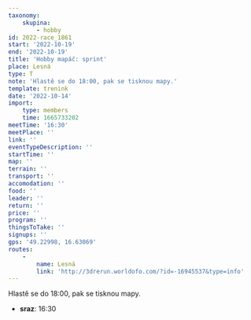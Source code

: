 ```yaml
---
taxonomy:
    skupina:
        - hobby
id: 2022-race_1861
start: '2022-10-19'
end: '2022-10-19'
title: 'Hobby mapáč: sprint'
place: Lesná
type: T
note: 'Hlastě se do 18:00, pak se tisknou mapy.'
template: trenink
date: '2022-10-14'
import:
    type: members
    time: 1665733202
meetTime: '16:30'
meetPlace: ''
link: ''
eventTypeDescription: ''
startTime: ''
map: ''
terrain: ''
transport: ''
accomodation: ''
food: ''
leader: ''
return: ''
price: ''
program: ''
thingsToTake: ''
signups: ''
gps: '49.22998, 16.63069'
routes:
    -
        name: Lesná
        link: 'http://3drerun.worldofo.com/?id=-16945537&type=info'
---
```


Hlastě se do 18:00, pak se tisknou mapy.
* **sraz**: 16:30
